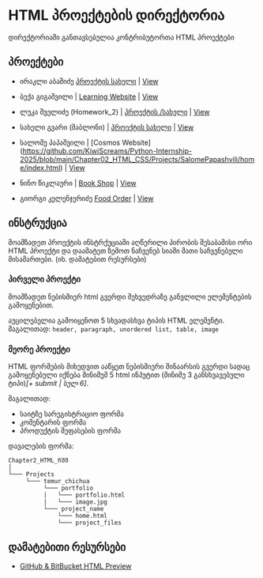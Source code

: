 # HTML პროექტების დირექტორია

დირექტორიაში განთავსებულია კონტრიბუტორთა HTML პროექტები

## პროექტები

- ირაკლი აბაშიძე  [პროექტის სახელი](https://github.com/blitz-flex/Python-Internship-2025/tree/main/Chapter02_HTML_CSS/Projects/Irakl%20Abashidze)   | [View](https://htmlpreview.github.io/?https://github.com/blitz-flex/Python-Internship-2025/blob/main/Chapter02_HTML_CSS/Projects/Irakl%20Abashidze/Fitness%20Club/index.html)

- ბექა გიგაშვილი | [Learning Website](/Chapter02_HTML_CSS/Projects/Beka_Gigashvili) | [View](https://htmlpreview.github.io/?https://github.com/BekaGigashvili/Python-Internship-2025/blob/adding-my-code/Chapter02_HTML_CSS/Projects/Beka_Gigashvili/course_cards/index.html)

- ლუკა შველიძე (Homework_2) | [პროექტის /სახელი](/Chapter02_HTML_CSS/Luka_Shvelidze) | [View](https://htmlpreview.github.io/?https://github.com/Lukino2772/Python-Internship-2025/blob/main/Chapter02_HTML_CSS/Luka_Shvelidze/index.html)
- სახელი გვარი (შაბლონი) | [პროექტის სახელი](/Chapter2_HTML/Projects/საჩვენებელი_მისამართი) | [View](/საჩვენებელი_მისამართი)
- სალომე პაპაშვილი | [Cosmos Website] (https://github.com/KiwiScreams/Python-Internship-2025/blob/main/Chapter02_HTML_CSS/Projects/SalomePapashvili/home/index.html) | [View](https://htmlpreview.github.io/?https://raw.githubusercontent.com/KiwiScreams/Python-Internship-2025/main/Chapter02_HTML_CSS/Projects/SalomePapashvili/home/index.html)
- ნინო წიკლაური | [Book Shop](/Chapter02_HTML_CSS/Projects/Nino%20Tsiklauri/Book_Shop/index.html) | [View](https://htmlpreview.github.io/?https://github.com/Tsiklaurii/Python-Internship-2025/blob/main/Chapter02_HTML_CSS/Projects/Nino%20Tsiklauri/Book_Shop/index.html)
- გიორგი კელენჯერიძე [Food Order](/Chapter02_HTML_CSS/Projects/GiorgiKelenjeridze) | [View](https://htmlpreview.github.io/?https://github.com/kelenjo/Python-Internship-2025/blob/main/Chapter02_HTML_CSS/Projects/GiorgiKelenjeridze/Project1/index.html)
## ინსტრუქცია
მოამზადეთ პროექტის ინსტრქუციაში აღწერილი პირობის შესაბამისი ორი HTML პროექტი და დაამატეთ ზემოთ ნაჩვენებ სიაში მათი საჩვენებელი მისამართები. (იხ. დამატებით რესურსები)

### პირველი პროექტი
მოამზადეთ ნებისმიერ html გვერდი შეხვედრაზე განვლილი ელემენტების გამოყენებით. 

აუცილებელია გამოიყენოთ 5 სხვადასხვა ტიპის HTML ელემენტი.
მაგალითად: ```header, paragraph, unordered list, table, image```

### მეორე პროექტი

HTML ფორმების მიხედვით ააწყეთ ნებისმიერი შინაარსის გვერდი სადაც გამოყენებული იქნება
მინიმუმ 5 html ინპუტით (მინიმუ 3 განსხვავებული ტიპი)_[+ submit | სულ 6]_.

მაგალითად:
- საიტზე სარეგისტრაციო ფორმა
- კომენტარის ფორმა
- პროდუქტის შეფასების ფორმა

დავალების ფორმა:
```
Chapter2_HTML_ჩშშ
│   
└─── Projects
     └─── temur_chichua
          └─── portfolio
          |   └─── portfolio.html
          |   └─── image.jpg
          └─── project_name
              └─── home.html
              └─── project_files    
```

## დამატებითი რესურსები
- [GitHub & BitBucket HTML Preview](https://htmlpreview.github.io/)
